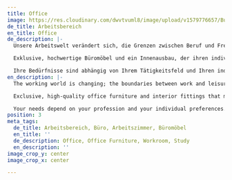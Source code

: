 ```yaml
---
title: Office
image: https://res.cloudinary.com/dwvtvuml8/image/upload/v1579776657/Buero-Bueromoebel-Schreibtisch-Office_z6wmlz.jpg
de_title: Arbeitsbereich
en_title: Office
de_description: |-
  Unsere Arbeitswelt verändert sich, die Grenzen zwischen Beruf und Freizeit lösen sich zunehmend auf. Das Büro ist der Raum, in dem Sie stets den Fokus finden sollten, ganz gleich ob in den eigenen vier Wänden oder einem Bürogebäude.

  Exklusive, hochwertige Büromöbel und ein Innenausbau, der ihren individuellen Bedürfnissen entspricht, können Sie darin unterstützen, auch in herausfordernden Momenten einen kühlen Kopf zu bewahren. Wand- und Deckenbeschaffenheit können eine große Rolle zur Förderung bestimmter kognitiver Stimmungen spielen, während optimal eingesetztes Licht nachweislich die Konzentrationsfähigkeit fördert. Ein entsprechend dimensioniertes Memo-Board kann zu Ihrer Inspirationsquelle werden, eine auf das Interieur abgestimmte Akustiklösung wird zur erfolgsentscheidenden Wohltat. An einem funktional durchdachten Schreibtisch nach Maß finden Sie in Kürze alles was Sie benötigen.

  Ihre Bedürfnisse sind abhängig von Ihrem Tätigkeitsfeld und Ihren individuellen Vorlieben. Speziell für Ihre Räumlichkeiten geschaffene Büromöbel und Designs erhöhen den Wohlfühlfaktor und tragen positiv zu einer ausgewogenen Work-Life-Balance bei. Individuelle Büromöbel bringen eine persönliche Note an Ihren Arbeitsplatz und sind optimal auf Ihre Nutzung abgestimmt.
en_description: |-
  The working world is changing; the boundaries between work and leisure are becoming increasingly blurred. Your office is a space where you should always find focus regardless of whether your work is within your own four walls or outside in an office building.

  Exclusive, high-quality office furniture and interior fittings that meet your individual needs can help you to keep a cool head even in the most challenging moments. The material qualities of the walls and ceilings can play a major role in maintaining certain cognitive moods. While optimized light orientation has been proved to promote concentration, a proportionately positioned memo board can be a source of inspiration, and an acoustic solution tailored to the interior can become the key to success. Most importantly, a functional, well-designed desk will enable you to find everything you need intuitively.

  Your needs depend on your profession and your individual preferences. We create designs for your office specifically tailored to your premises. Design claims to increase the feel-good factor and contributes positively to a healthy work-life balance. Ultimately, individualized office furniture that brings a personal touch to your home office.
position: 3
meta_tags:
  de_title: Arbeitsbereich, Büro, Arbeitszimmer, Büromöbel
  en_title: ''
  de_description: Office, Office Furniture, Workroom, Study
  en_description: ''
image_crop_y: center
image_crop_x: center

---
```

